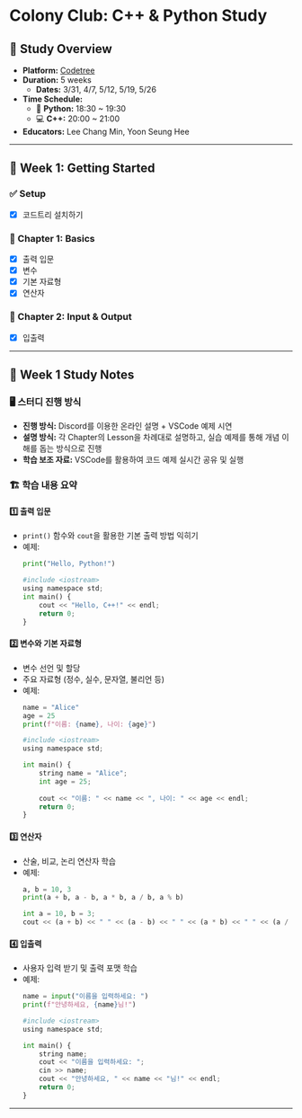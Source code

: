 # Colony Club: C++ & Python Study

## 📌 Study Overview
- **Platform:** [Codetree](https://www.codetree.ai/ko/trail-info)  
- **Duration:** 5 weeks  
  - **Dates:** 3/31, 4/7, 5/12, 5/19, 5/26  
- **Time Schedule:**  
  - 🐍 **Python:** 18:30 ~ 19:30  
  - 💻 **C++:** 20:00 ~ 21:00  
- **Educators:** Lee Chang Min, Yoon Seung Hee  

---

## 🏁 Week 1: Getting Started

### ✅ Setup
- [x] 코드트리 설치하기

### 📖 Chapter 1: Basics
- [x] 출력 입문
- [x] 변수
- [x] 기본 자료형
- [x] 연산자

### 📖 Chapter 2: Input & Output
- [x] 입출력
---
## 📝 Week 1 Study Notes

### 🖥️ 스터디 진행 방식
- **진행 방식:** Discord를 이용한 온라인 설명 + VSCode 예제 시연  
- **설명 방식:** 각 Chapter의 Lesson을 차례대로 설명하고, 실습 예제를 통해 개념 이해를 돕는 방식으로 진행  
- **학습 보조 자료:** VSCode를 활용하여 코드 예제 실시간 공유 및 실행  

### 🏗️ 학습 내용 요약

#### 1️⃣ 출력 입문
- `print()` 함수와 `cout`을 활용한 기본 출력 방법 익히기  
- 예제:
  ```python
  print("Hello, Python!")

  #include <iostream>
  using namespace std;
  int main() {
      cout << "Hello, C++!" << endl;
      return 0;
  }
  
#### 2️⃣ 변수와 기본 자료형
- 변수 선언 및 할당  
- 주요 자료형 (정수, 실수, 문자열, 불리언 등)  
- 예제:
  ```python
  name = "Alice"
  age = 25
  print(f"이름: {name}, 나이: {age}")

  #include <iostream>
  using namespace std;

  int main() {
      string name = "Alice";
      int age = 25;
    
      cout << "이름: " << name << ", 나이: " << age << endl;
      return 0;
  }

#### 3️⃣ 연산자
- 산술, 비교, 논리 연산자 학습  
- 예제:
  ```python
  a, b = 10, 3
  print(a + b, a - b, a * b, a / b, a % b)

  int a = 10, b = 3;
  cout << (a + b) << " " << (a - b) << " " << (a * b) << " " << (a / b) << " " << (a % b) << endl;

#### 4️⃣ 입출력
- 사용자 입력 받기 및 출력 포맷 학습  
- 예제:
  ```python
  name = input("이름을 입력하세요: ")
  print(f"안녕하세요, {name}님!")

  #include <iostream>
  using namespace std;

  int main() {
      string name;
      cout << "이름을 입력하세요: ";
      cin >> name;
      cout << "안녕하세요, " << name << "님!" << endl;
      return 0;
  }

---
